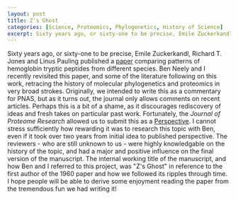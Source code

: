 ```yaml
---
layout: post
title: Z's Ghost
categories: [Science, Proteomics, Phylogenetics, History of Science]
excerpt: Sixty years ago, or sixty-one to be precise, Emile Zuckerkandl, Richard T. Jones and Linus Pauling published a paper comparing patterns of hemoglobin tryptic peptides from different species. Ben Neely and I recently revisited this paper, and some of the literature following on this work, retracing the history of molecular phylogenetics and proteomics in very broad strokes.
---
```

Sixty years ago, or sixty-one to be precise, Emile Zuckerkandl, Richard T. Jones and Linus Pauling published a [paper](https://doi.org/10.1073/pnas.46.10.1349) comparing patterns of hemoglobin tryptic peptides from different species. Ben Neely and I recently revisited this paper, and some of the literature following on this work, retracing the history of molecular phylogenetics and proteomics in very broad strokes. Originally, we intended to write this as a commentary for PNAS, but as it turns out, the journal only allows comments on recent articles. Perhaps this is a bit of a shame, as it discourages rediscovery of ideas and fresh takes on particular past work. Fortunately, the *Journal of Proteome Research* allowed us to submit this as a [Perspective](https://doi.org/10.1021/acs.jproteome.1c00528). I cannot stress sufficiently how rewarding it was to research this topic with Ben, even if it took over two years from initial idea to published perspective. The reviewers - who are still unknown to us - were highly knowledgable on the history of the topic, and had a major and positive influence on the final version of the manuscript. The internal working title of the manuscript, and how Ben and I referred to this project, was "Z's Ghost" in reference to the first author of the 1960 paper and how we followed its ripples through time. I hope people will be able to derive some enjoyment reading the paper from the tremendous fun we had writing it!
&nbsp;
&nbsp;
&nbsp;

